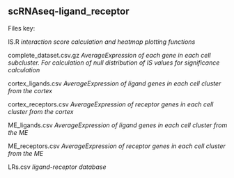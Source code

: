 ## scRNAseq-ligand_receptor

Files key:

IS.R
<i> interaction score calculation and heatmap plotting functions </i>

complete_dataset.csv.gz
<i>AverageExpression of each gene in each cell subcluster. 
For calculation of null distribution of IS values for significance calculation</i>

cortex_ligands.csv
<i>AverageExpression of ligand genes in each cell cluster from the cortex
 </i>

cortex_receptors.csv
<i>AverageExpression of receptor genes in each cell cluster from the cortex
</i>

ME_ligands.csv
<i>AverageExpression of ligand genes in each cell cluster from the ME </i>


ME_receptors.csv
<i>AverageExpression of receptor genes in each cell cluster from the ME</i>


LRs.csv
<i> ligand-receptor database </i>
